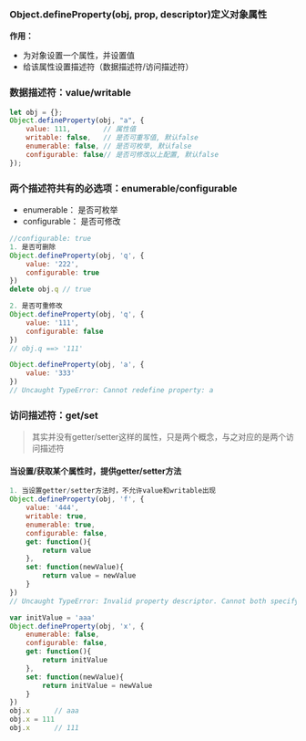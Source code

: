 ### Object.defineProperty\(obj, prop, descriptor\)定义对象属性

**作用：**

* 为对象设置一个属性，并设置值
* 给该属性设置描述符（数据描述符/访问描述符）

### 数据描述符：value/writable

```js
let obj = {};
Object.defineProperty(obj, "a", {
    value: 111,        // 属性值
    writable: false,   // 是否可重写值, 默认false
    enumerable: false, // 是否可枚举, 默认false
    configurable: false// 是否可修改以上配置, 默认false
});
```

### 两个描述符共有的必选项：enumerable/configurable

* enumerable： 是否可枚举
* configurable： 是否可修改

```js
//configurable: true
1. 是否可删除
Object.defineProperty(obj, 'q', {
    value: '222',
    configurable: true
})
delete obj.q // true

2. 是否可重修改
Object.defineProperty(obj, 'q', {
    value: '111',
    configurable: false
})
// obj.q ==> '111'

Object.defineProperty(obj, 'a', {
    value: '333'
})
// Uncaught TypeError: Cannot redefine property: a
```

### 访问描述符：get/set

> 其实并没有getter/setter这样的属性，只是两个概念，与之对应的是两个访问描述符

#### 当设置/获取某个属性时，提供getter/setter方法

```js
1. 当设置getter/setter方法时，不允许value和writable出现
Object.defineProperty(obj, 'f', {
    value: '444',
    writable: true,
    enumerable: true,
    configurable: false,
    get: function(){
        return value
    },
    set: function(newValue){
        return value = newValue
    }
})
// Uncaught TypeError: Invalid property descriptor. Cannot both specify accessors and a value or writable attribute, #<Object>
```

```js
var initValue = 'aaa'
Object.defineProperty(obj, 'x', {
    enumerable: false,
    configurable: false,
    get: function(){
        return initValue
    },
    set: function(newValue){
        return initValue = newValue
    }
})
obj.x      // aaa
obj.x = 111
obj.x      // 111
```



